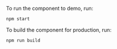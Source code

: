 To run the component to demo, run:

```bash
npm start
```

To build the component for production, run:

```bash
npm run build
```
